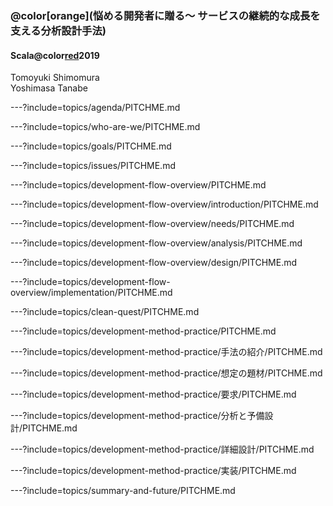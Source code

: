 ### @color[orange](悩める開発者に贈る〜 サービスの継続的な成長を支える分析設計手法)

#### Scala@color[red](Matsuri)2019

Tomoyuki Shimomura  
Yoshimasa Tanabe  

---?include=topics/agenda/PITCHME.md

---?include=topics/who-are-we/PITCHME.md

<!-- 理想とする開発チームの状態とは？ -->
---?include=topics/goals/PITCHME.md

<!-- 開発に取り巻く課題と懸念 -->
---?include=topics/issues/PITCHME.md

<!-- 開発フローについて -->
---?include=topics/development-flow-overview/PITCHME.md

---?include=topics/development-flow-overview/introduction/PITCHME.md

---?include=topics/development-flow-overview/needs/PITCHME.md

---?include=topics/development-flow-overview/analysis/PITCHME.md

---?include=topics/development-flow-overview/design/PITCHME.md

---?include=topics/development-flow-overview/implementation/PITCHME.md

<!-- お題の前提 -->
---?include=topics/clean-quest/PITCHME.md

<!-- 開発フローにおける実践的なアプローチ -->
---?include=topics/development-method-practice/PITCHME.md

---?include=topics/development-method-practice/手法の紹介/PITCHME.md

---?include=topics/development-method-practice/想定の題材/PITCHME.md

---?include=topics/development-method-practice/要求/PITCHME.md

---?include=topics/development-method-practice/分析と予備設計/PITCHME.md

---?include=topics/development-method-practice/詳細設計/PITCHME.md

---?include=topics/development-method-practice/実装/PITCHME.md

<!-- まとめと展望 -->
---?include=topics/summary-and-future/PITCHME.md
